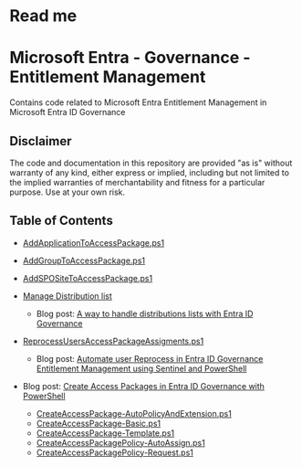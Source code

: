 # Read me

# Microsoft Entra - Governance - Entitlement Management

Contains code related to Microsoft Entra Entitlement Management in Microsoft Entra ID Governance

## Disclaimer

The code and documentation in this repository are provided "as is" without warranty of any kind, either express or implied, including but not limited to the implied warranties of merchantability and fitness for a particular purpose. Use at your own risk.

## Table of Contents

- [AddApplicationToAccessPackage.ps1](Entra/Governance/Entitlement%20Management/AddApplicationToAccessPackage.ps1)
- [AddGroupToAccessPackage.ps1](Entra/Governance/Entitlement%20Management/AddGroupToAccessPackage.ps1)
- [AddSPOSiteToAccessPackage.ps1](Entra/Governance/Entitlement%20Management/AddSPOSiteToAccessPackage.ps1)

- [Manage Distribution list](Entra/Governance/Entitlement%20Management/Manage%20Distribution%20list)
  - Blog post: [A way to handle distributions lists with Entra ID Governance](https://www.christianfrohn.dk/2024/12/11/a-way-to-handle-distributions-lists-with-entra-id-governance/)
- [ReprocessUsersAccessPackageAssigments.ps1](Entra/Governance/Entitlement%20Management/ReprocessUsersAccessPackageAssigments.ps1)
  - Blog post: [Automate user Reprocess in Entra ID Governance Entitlement Management using Sentinel and PowerShell](https://www.christianfrohn.dk/2025/01/22/automate-user-reprocess-in-entra-id-governance-entitlement-management-using-sentinel-and-powershell/)

- Blog post: [Create Access Packages in Entra ID Governance with PowerShell](https://www.christianfrohn.dk/2025/01/09/create-access-packages-in-entra-id-governance-with-powershell/)
  - [CreateAccessPackage-AutoPolicyAndExtension.ps1](Entra/Governance/Entitlement%20Management/CreateAccessPackage-AutoPolicyAndExtension.ps1)
  - [CreateAccessPackage-Basic.ps1](Entra/Governance/Entitlement%20Management/CreateAccessPackage-Basic.ps1)
  - [CreateAccessPackage-Template.ps1](Entra/Governance/Entitlement%20Management/CreateAccessPackage-Template.ps1)
  - [CreateAccessPackagePolicy-AutoAssign.ps1](Entra/Governance/Entitlement%20Management/CreateAccessPackagePolicy-AutoAssign.ps1)
  - [CreateAccessPackagePolicy-Request.ps1](Entra/Governance/Entitlement%20Management/CreateAccessPackagePolicy-Request.ps1)